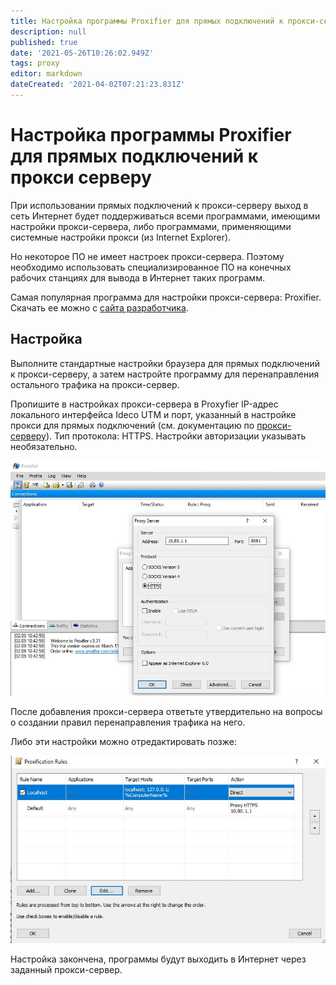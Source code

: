 ```yaml
---
title: Настройка программы Proxifier для прямых подключений к прокси-серверу
description: null
published: true
date: '2021-05-26T10:26:02.949Z'
tags: proxy
editor: markdown
dateCreated: '2021-04-02T07:21:23.831Z'
---
```


# Настройка программы Proxifier для прямых подключений к прокси серверу

При использовании прямых подключений к прокси-серверу выход в сеть Интернет будет поддерживаться всеми программами, имеющими настройки прокси-сервера, либо программами, применяющими системные настройки прокси (из Internet Explorer).

Но некоторое ПО не имеет настроек прокси-сервера. Поэтому необходимо использовать специализированное ПО на конечных рабочих станциях для вывода в Интернет таких программ.

Самая популярная программа для настройки прокси-сервера: Proxifier. Скачать ее можно с [сайта разработчика](http://www.proxifier.com).

## Настройка

Выполните стандартные настройки браузера для прямых подключений к прокси-серверу, а затем настройте программу для перенаправления остального трафика на прокси-сервер.

Пропишите в настройках прокси-сервера в Proxyfier IP-адрес локального интерфейса Ideco UTM и порт, указанный в настройке прокси для прямых подключений (см. документацию по [прокси-серверу](../../settings/services/proxy/proxy-server.md)). Тип протокола: HTTPS. Настройки авторизации указывать необязательно.

![](../../.gitbook/assets/6062169.jpg)

После добавления прокси-сервера ответьте утвердительно на вопросы о создании правил перенаправления трафика на него.

Либо эти настройки можно отредактировать позже:

![](<../../.gitbook/assets/proxyfier02 (1).jpg>)

Настройка закончена, программы будут выходить в Интернет через заданный прокси-сервер.
